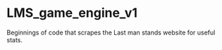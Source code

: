 # LMS_game_engine_v1
Beginnings of code that scrapes the Last man stands website for useful stats. 
